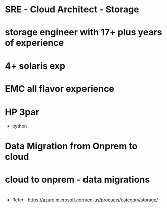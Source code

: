 # SRE - Cloud Architect - Storage

# storage engineer with 17+ plus years of experience

# 4+ solaris exp

# EMC all flavor experience

# HP 3par

- python

# Data Migration from Onprem to cloud 
# cloud to onprem - data migrations
# 


- Refer - https://azure.microsoft.com/en-us/products/category/storage/
